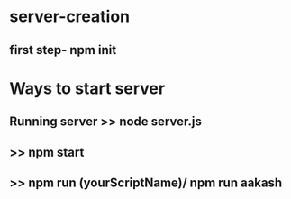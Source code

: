 # server-creation

## first step- npm init

# Ways to start server
## Running server >> node server.js
## >> npm start
## >> npm run (yourScriptName)/ npm run aakash